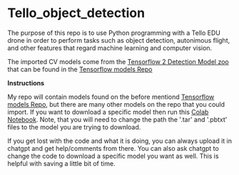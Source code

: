 # Tello_object_detection

The purpose of this repo is to use Python programming with a Tello EDU drone in order to perform tasks such as object detection, autonimous flight, and other features that regard machine learning and computer vision. 

The imported CV models come from the  [Tensorflow 2 Detection Model zoo](https://github.com/tensorflow/models/blob/master/research/object_detection/g3doc/tf2_detection_zoo.md) that can be found in the [Tensorflow models Repo](https://github.com/tensorflow/models)


**Instructions**

My repo will contain models found on the before mentiond [Tensorflow models Repo](https://github.com/tensorflow/models), but there are many other models on the repo that you could import. If you want to download a specific model then run this [Colab Notebook](https://github.com/ctrivino1/Tello_object_detection/blob/main/Saving_Object_detectinon_models_for_tello_drone.ipynb). Note, that you will need to change the path the '.tar' and '.pbtxt' files to the model you are trying to download. 

If you get lost with the code and what it is doing, you can always upload it in chatgpt and get help/comments from there. You can also ask chatgpt to change the code to download a specific model you want as well. This is helpful with saving a little bit of time. 

